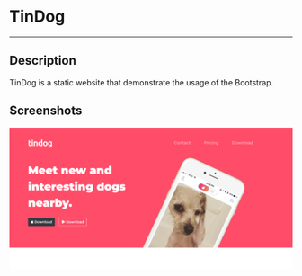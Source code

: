 <h1> TinDog </h1> 
<hr> 
<h2> Description </h2>
<p>TinDog is a static website that demonstrate the usage of the Bootstrap. </p>

<h2>Screenshots</h2>

<img src="screenshots/Capture1.PNG">
